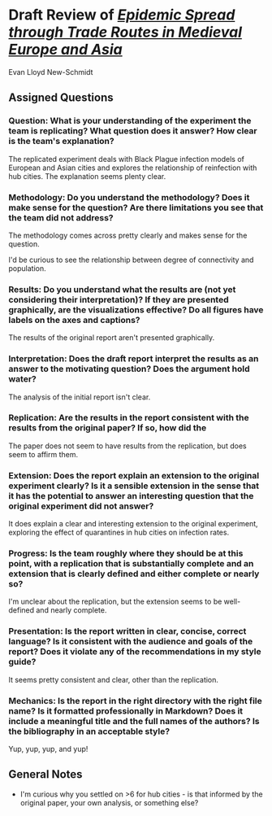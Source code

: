 # Draft Review of [_Epidemic Spread through Trade Routes in Medieval Europe and Asia_](https://github.com/LucyWilcox/Plague/blob/master/reports/draft_final_report.md)
Evan Lloyd New-Schmidt

## Assigned Questions

### Question:  What is your understanding of the experiment the team is replicating?  What question does it answer?  How clear is the team's explanation?

The replicated experiment deals with Black Plague infection models of European and Asian cities and explores the relationship of reinfection with hub cities. The explanation seems plenty clear.

### Methodology: Do you understand the methodology?  Does it make sense for the question?  Are there limitations you see that the team did not address?

The methodology comes across pretty clearly and makes sense for the question.

I'd be curious to see the relationship between degree of connectivity and population.

### Results: Do you understand what the results are (not yet considering their interpretation)?  If they are presented graphically, are the visualizations effective?  Do all figures have labels on the axes and captions?

The results of the original report aren't presented graphically.

### Interpretation: Does the draft report interpret the results as an answer to the motivating question?  Does the argument hold water?

The analysis of the initial report isn't clear.

### Replication: Are the results in the report consistent with the results from the original paper?  If so, how did the 

The paper does not seem to have results from the replication, but does seem to affirm them.

### Extension: Does the report explain an extension to the original experiment clearly?  Is it a sensible extension in the sense that it has the potential to answer an interesting question that the original experiment did not answer?

It does explain a clear and interesting extension to the original experiment, exploring the effect of quarantines in hub cities on infection rates.

### Progress: Is the team roughly where they should be at this point, with a replication that is substantially complete and an extension that is clearly defined and either complete or nearly so?

I'm unclear about the replication, but the extension seems to be well-defined and nearly complete.

### Presentation: Is the report written in clear, concise, correct language?  Is it consistent with the audience and goals of the report?  Does it violate any of the recommendations in my style guide?

It seems pretty consistent and clear, other than the replication.

### Mechanics: Is the report in the right directory with the right file name?  Is it formatted professionally in Markdown?  Does it include a meaningful title and the full names of the authors?  Is the bibliography in an acceptable style? 

Yup, yup, yup, and yup!

## General Notes

- I'm curious why you settled on >6 for hub cities - is that informed by the original paper, your own analysis, or something else?
